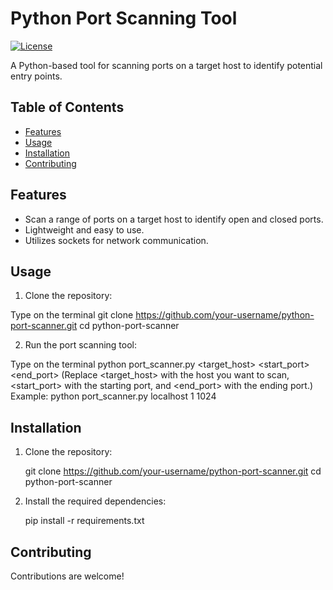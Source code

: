 # Python Port Scanning Tool

[![License](https://img.shields.io/badge/License-MIT-blue.svg)](LICENSE)

A Python-based tool for scanning ports on a target host to identify potential entry points.

## Table of Contents

- [Features](#features)
- [Usage](#usage)
- [Installation](#installation)
- [Contributing](#contributing)



## Features

- Scan a range of ports on a target host to identify open and closed ports.
- Lightweight and easy to use.
- Utilizes sockets for network communication.

## Usage

1. Clone the repository:

Type on the terminal
   git clone https://github.com/your-username/python-port-scanner.git
   cd python-port-scanner
   
2. Run the port scanning tool:

Type on the terminal
   python port_scanner.py <target_host> <start_port> <end_port>
      (Replace <target_host> with the host you want to scan, <start_port> with the starting port, and <end_port> with the ending port.)
Example:
python port_scanner.py localhost 1 1024



## Installation

1. Clone the repository:

   git clone https://github.com/your-username/python-port-scanner.git
   cd python-port-scanner
   
2. Install the required dependencies:

   pip install -r requirements.txt


   
## Contributing

Contributions are welcome! 
